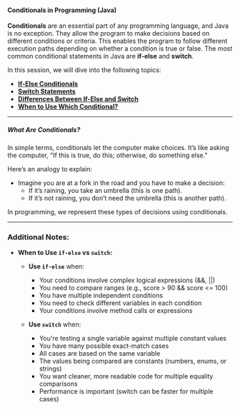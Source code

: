 #### Conditionals in Programming (Java)

**Conditionals** are an essential part of any programming language, and Java is no exception. They allow the program to make decisions based on different conditions or criteria. This enables the program to follow different execution paths depending on whether a condition is true or false. The most common conditional statements in Java are **if-else** and **switch**.

In this session, we will dive into the following topics:

- [**If-Else Conditionals**](https://github.com/rothardo/java-0-to-1/blob/master/Session-10/If-Else-Conditionals.md)
- [**Switch Statements**](https://github.com/rothardo/java-0-to-1/blob/master/Session-10/Switch-Conditionals.md)
- [**Differences Between If-Else and Switch**](https://github.com/rothardo/java-0-to-1/blob/master/Session-10/Difference.md)
- [**When to Use Which Conditional?**](https://github.com/rothardo/java-0-to-1/blob/master/Session-10/WhenToUse.md)

---

##### **What Are Conditionals?**

In simple terms, conditionals let the computer make choices. It’s like asking the computer, "If this is true, do this; otherwise, do something else."

Here’s an analogy to explain:

- Imagine you are at a fork in the road and you have to make a decision:
  - If it’s raining, you take an umbrella (this is one path).
  - If it’s not raining, you don’t need the umbrella (this is another path).

In programming, we represent these types of decisions using conditionals.

---

### **Additional Notes:**

- **When to Use `if-else` vs `switch`:**

  - **Use `if-else`** when:

    - Your conditions involve complex logical expressions (&&, ||)
    - You need to compare ranges (e.g., score > 90 && score <= 100)
    - You have multiple independent conditions
    - You need to check different variables in each condition
    - Your conditions involve method calls or expressions

  - **Use `switch`** when:
    - You're testing a single variable against multiple constant values
    - You have many possible exact-match cases
    - All cases are based on the same variable
    - The values being compared are constants (numbers, enums, or strings)
    - You want cleaner, more readable code for multiple equality comparisons
    - Performance is important (switch can be faster for multiple cases)
